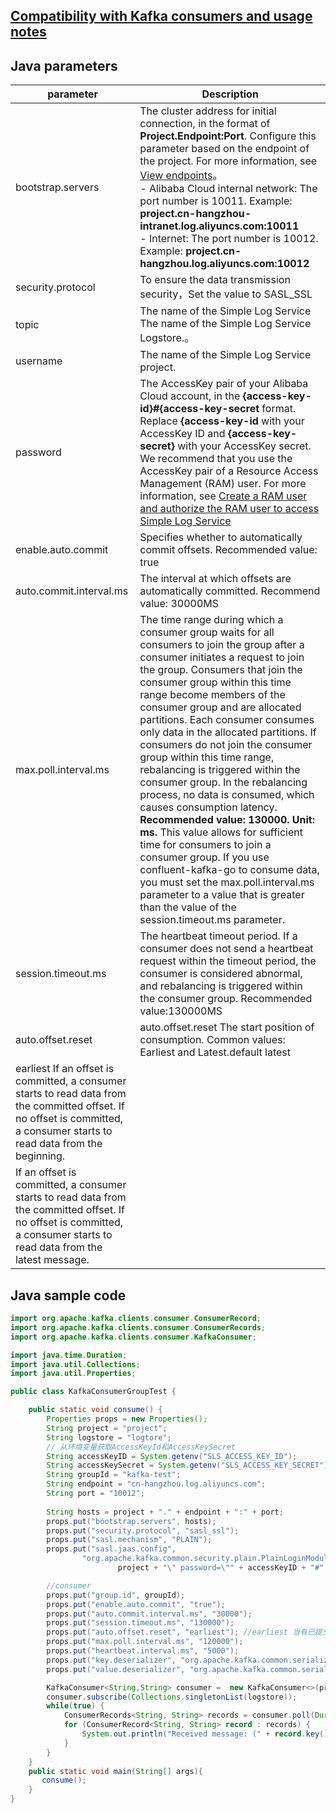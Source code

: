 ## [Compatibility with Kafka consumers and usage notes](./overview.md)

## Java parameters

| parameter                                                                                     | Description                                                                                                                                                                                                                                                                                                                                                                                                                                                                                                              |
| --------------------------------------------------------------------------------------------- | ------------------------------------------------------------------------------------------------------------------------------------------------------------------------------------------------------------------------------------------------------------------------------------------------------------------------------------------------------------------------------------------------------------------------------------------------------------------------------------------------------------------------ |
| bootstrap.servers                                                                             | The cluster address for initial connection, in the format of **Project.Endpoint:Port**. Configure this parameter based on the endpoint of the project. For more information, see [View endpoints](https://www.alibabacloud.com/help/en/doc-detail/29008.htm#reference-wgx-pwq-zdb)。<br/>- Alibaba Cloud internal network: The port number is 10011. Example: **project.cn-hangzhou-intranet.log.aliyuncs.com:10011** <br/>- Internet: The port number is 10012. Example: **project.cn-hangzhou.log.aliyuncs.com:10012** |
| security.protocol                                                                             | To ensure the data transmission security，Set the value to SASL_SSL                                                                                                                                                                                                                                                                                                                                                                                                                                                      |
| topic                                                                                         | The name of the Simple Log Service The name of the Simple Log Service Logstore.。                                                                                                                                                                                                                                                                                                                                                                                                                                        |
| username                                                                                      | The name of the Simple Log Service project.                                                                                                                                                                                                                                                                                                                                                                                                                                                                                            |
| password                                                                                      | The AccessKey pair of your Alibaba Cloud account, in the **{access-key-id}#{access-key-secret** format. Replace **{access-key-id** with your AccessKey ID and **{access-key-secret}** with your AccessKey secret. We recommend that you use the AccessKey pair of a Resource Access Management (RAM) user. For more information, see [Create a RAM user and authorize the RAM user to access Simple Log Service](https://www.alibabacloud.com/help/en/doc-detail/47664.htm#task-xsk-ttc-ry)                              |
| enable.auto.commit                                                                            | Specifies whether to automatically commit offsets. Recommended value: true                                                                                                                                                                                                                                                                                                                                                                                                                                                                                      |
| auto.commit.interval.ms                                                                       | The interval at which offsets are automatically committed. Recommend value: 30000MS                                                                                                                                                                                                                                                                                                                                                                                                                                                                                 |
| max.poll.interval.ms                                                                          | The time range during which a consumer group waits for all consumers to join the group after a consumer initiates a request to join the group. Consumers that join the consumer group within this time range become members of the consumer group and are allocated partitions. Each consumer consumes only data in the allocated partitions. If consumers do not join the consumer group within this time range, rebalancing is triggered within the consumer group. In the rebalancing process, no data is consumed, which causes consumption latency. **Recommended value: 130000. Unit: ms.** This value allows for sufficient time for consumers to join a consumer group. If you use confluent-kafka-go to consume data, you must set the max.poll.interval.ms parameter to a value that is greater than the value of the session.timeout.ms parameter.                                                                                                                                                                           |
| session.timeout.ms                                                                            | The heartbeat timeout period. If a consumer does not send a heartbeat request within the timeout period, the consumer is considered abnormal, and rebalancing is triggered within the consumer group. Recommended value:130000MS                                                                                                                                                                                                                                                                                                                              |
| auto.offset.reset                                                                             | auto.offset.reset The start position of consumption. Common values: Earliest and Latest.default latest                                                                                                                                                                                                                                                                                                                                                                                                                                          |
| earliest If an offset is committed, a consumer starts to read data from the committed offset. If no offset is committed, a consumer starts to read data from the beginning.   |
| If an offset is committed, a consumer starts to read data from the committed offset. If no offset is committed, a consumer starts to read data from the latest message. |

## Java sample code

```java
import org.apache.kafka.clients.consumer.ConsumerRecord;
import org.apache.kafka.clients.consumer.ConsumerRecords;
import org.apache.kafka.clients.consumer.KafkaConsumer;

import java.time.Duration;
import java.util.Collections;
import java.util.Properties;

public class KafkaConsumerGroupTest {

    public static void consume() {
        Properties props = new Properties();
        String project = "project";
        String logstore = "logtore";
        // 从环境变量获取AccessKeyId和AccessKeySecret
        String accessKeyID = System.getenv("SLS_ACCESS_KEY_ID");
        String accessKeySecret = System.getenv("SLS_ACCESS_KEY_SECRET");
        String groupId = "kafka-test";
        String endpoint = "cn-hangzhou.log.aliyuncs.com";
        String port = "10012";
        
        String hosts = project + "." + endpoint + ":" + port;
        props.put("bootstrap.servers", hosts);
        props.put("security.protocol", "sasl_ssl");
        props.put("sasl.mechanism", "PLAIN");
        props.put("sasl.jaas.config",
                "org.apache.kafka.common.security.plain.PlainLoginModule required username=\"" +
                        project + "\" password=\"" + accessKeyID + "#" + accessKeySecret + "\";");

        //consumer
        props.put("group.id", groupId);
        props.put("enable.auto.commit", "true");
        props.put("auto.commit.interval.ms", "30000");
        props.put("session.timeout.ms", "130000");
        props.put("auto.offset.reset", "earliest"); //earliest 当有已提交的offset时，从提交的offset开始消费；无提交的offset时，从头开始消费
        props.put("max.poll.interval.ms", "120000");
        props.put("heartbeat.interval.ms", "5000");
        props.put("key.deserializer", "org.apache.kafka.common.serialization.StringDeserializer");
        props.put("value.deserializer", "org.apache.kafka.common.serialization.StringDeserializer");

        KafkaConsumer<String,String> consumer =  new KafkaConsumer<>(props);
        consumer.subscribe(Collections.singletonList(logstore));
        while(true) {
            ConsumerRecords<String, String> records = consumer.poll(Duration.ofSeconds(10000));
            for (ConsumerRecord<String, String> record : records) {
                System.out.println("Received message: (" + record.key() + ", " + record.value() + ") at offset " + record.offset());
            }
        }
    }
    public static void main(String[] args){
       consume();
    }
}
```
